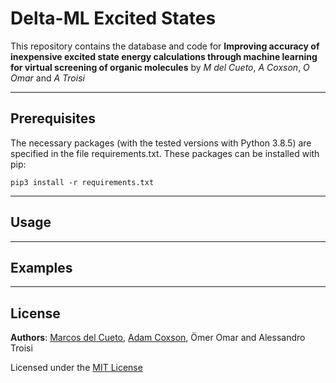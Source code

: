 # Delta-ML Excited States
This repository contains the database and code for **Improving accuracy of inexpensive excited state energy calculations through machine learning for virtual screening of organic molecules** by _M del Cueto_, _A Coxson_, _O Omar_  and _A Troisi_

---

## Prerequisites
The necessary packages (with the tested versions with Python 3.8.5) are specified in the file requirements.txt. These packages can be installed with pip:
```
pip3 install -r requirements.txt
```
---

## Usage

---

## Examples

---

## License
**Authors**: [Marcos del Cueto](https://github.com/marcosdelcueto), [Adam Coxson](https://github.com/AdamCoxson), Ömer Omar and Alessandro Troisi

Licensed under the [MIT License](LICENSE)   
